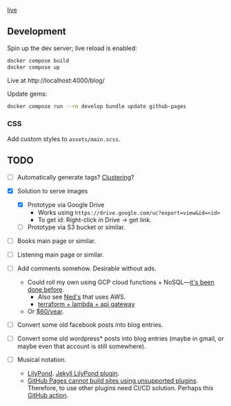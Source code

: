 [live](https://golubitsky.github.io/blog/)

## Development

Spin up the dev server; live reload is enabled:

```sh
docker compose build
docker compose up
```

Live at http://localhost:4000/blog/

Update gems:

```sh
docker compose run --rm develop bundle update github-pages
```

### CSS

Add custom styles to `assets/main.scss`.

## TODO

- [ ] Automatically generate tags? [Clustering](https://towardsdatascience.com/a-friendly-introduction-to-text-clustering-fa996bcefd04)?
- [x] Solution to serve images
  - [x] Prototype via Google Drive
    - Works using `https://drive.google.com/uc?export=view&id=<id>`
    - To get id: Right-click in Drive -> get link.
  - [ ] Prototype via S3 bucket or similar.
- [ ] Books main page or similar.
- [ ] Listening main page or similar.
- [ ] Add comments somehow. Desirable without ads.
  - Could roll my own using GCP cloud functions + NoSQL—[it's been done before](https://www.smashingmagazine.com/2020/08/comment-system-firebase/).
    - Also see [Ned's](https://github.com/ruggeri/ruggeri.github.io) that uses AWS.
    - [terraform + lambda + api gateway](https://learn.hashicorp.com/tutorials/terraform/lambda-api-gateway?in=terraform/aws)
  - Or [$60/year](https://fastcomments.com/traffic-pricing).
- [ ] Convert some old facebook posts into blog entries.
- [ ] Convert some old wordpress\* posts into blog entries (maybe in gmail, or maybe even that account is still somewhere).
- [ ] Musical notation.

  - [LilyPond](http://lilypond.org/download.html). [Jekyll LilyPond plugin](https://github.com/mikeknep/jekyll-lilypond-converter).
  - [GitHub Pages cannot build sites using unsupported plugins](https://docs.github.com/en/free-pro-team@latest/github/working-with-github-pages/about-github-pages-and-jekyll#plugins). Therefore, to use other plugins need CI/CD solution. Perhaps this [GitHub action](https://github.com/helaili/jekyll-action).
